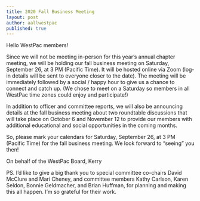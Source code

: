 ```yaml
---
title: 2020 Fall Business Meeting
layout: post
author: aallwestpac
published: true
---
```


Hello WestPac members!

Since we will not be meeting in-person for this year’s annual chapter meeting, we will be holding our fall business meeting on Saturday, September 26, at 3 PM (Pacific Time).  It will be hosted online via Zoom (log-in details will be sent to everyone closer to the date).  The meeting will be immediately followed by a social / happy hour to give us a chance to connect and catch up.  (We chose to meet on a Saturday so members in all WestPac time zones could enjoy and participate!)

In addition to officer and committee reports, we will also be announcing details at the fall business meeting about two roundtable discussions that will take place on October 6 and November 12 to provide our members with additional educational and social opportunities in the coming months.

So, please mark your calendars for Saturday, September 26, at 3 PM (Pacific Time) for the fall business meeting.  We look forward to “seeing” you then!

On behalf of the WestPac Board,
Kerry

PS. I’d like to give a big thank you to special committee co-chairs David McClure and Mari Cheney, and committee members Kathy Carlson, Karen Seldon, Bonnie Geldmacher, and Brian Huffman, for planning and making this all happen. I’m so grateful for their work.
